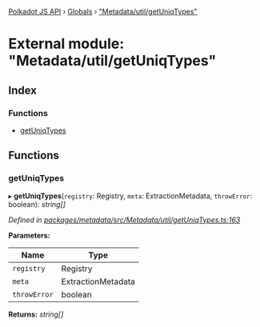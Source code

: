 [Polkadot JS API](../README.md) › [Globals](../globals.md) › ["Metadata/util/getUniqTypes"](_metadata_util_getuniqtypes_.md)

# External module: "Metadata/util/getUniqTypes"

## Index

### Functions

* [getUniqTypes](_metadata_util_getuniqtypes_.md#getuniqtypes)

## Functions

###  getUniqTypes

▸ **getUniqTypes**(`registry`: Registry, `meta`: ExtractionMetadata, `throwError`: boolean): *string[]*

*Defined in [packages/metadata/src/Metadata/util/getUniqTypes.ts:163](https://github.com/polkadot-js/api/blob/758ce567e5/packages/metadata/src/Metadata/util/getUniqTypes.ts#L163)*

**Parameters:**

Name | Type |
------ | ------ |
`registry` | Registry |
`meta` | ExtractionMetadata |
`throwError` | boolean |

**Returns:** *string[]*
